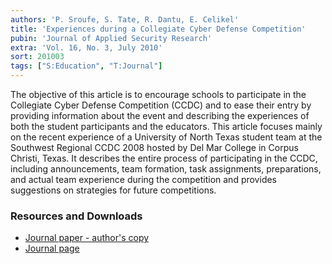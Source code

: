 ```yaml
---
authors: 'P. Sroufe, S. Tate, R. Dantu, E. Celikel'
title: 'Experiences during a Collegiate Cyber Defense Competition'
pubin: 'Journal of Applied Security Research'
extra: 'Vol. 16, No. 3, July 2010'
sort: 201003
tags: ["S:Education", "T:Journal"]
---
```

The objective of this article is to encourage schools to participate in the Collegiate Cyber Defense Competition (CCDC) and to ease their entry by providing information about the event and describing the experiences of both the student participants and the educators. This article focuses mainly on the recent experience of a University of North Texas student team at the Southwest Regional CCDC 2008 hosted by Del Mar College in Corpus Christi, Texas. It describes the entire process of participating in the CCDC, including announcements, team formation, task assignments, preparations, and actual team experience during the competition and provides suggestions on strategies for future competitions.

### Resources and Downloads

* [Journal paper - author's copy](https://libres.uncg.edu/ir/uncg/f/S_Tate_Experiences_2010.pdf)
* [Journal page](https://doi.org/10.1080/19361611003601280)


